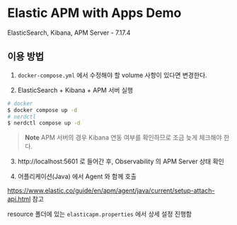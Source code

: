# Elastic APM with Apps Demo

ElasticSearch, Kibana, APM Server - 7.17.4

## 이용 방법

1. `docker-compose.yml` 에서 수정해야 할 volume 사항이 있다면 변경한다.

2. ElasticSearch + Kibana + APM 서버 실행

```bash
# docker
$ docker compose up -d
# nerdctl
$ nerdctl compose up -d
```

> **Note**
> APM 서버의 경우 Kibana 연동 여부를 확인하므로 조금 늦게 체크해야 한다.

3. http://localhost:5601 로 들어간 후, Observability 의 APM Server 상태 확인

4. 어플리케이션(Java) 에서 Agent 와 함께 호출

https://www.elastic.co/guide/en/apm/agent/java/current/setup-attach-api.html 참고

resource 폴더에 있는 `elasticapm.properties` 에서 상세 설정 진행함
